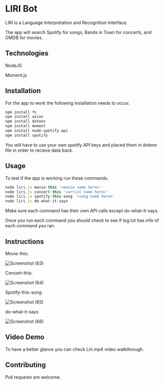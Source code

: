 # LIRI Bot

LIRI is a Language Interpretation and Recognition Interface. 

The app will search Spotify for songs, Bands in Town for concerts, and OMDB for movies.


## Technologies

NodeJS

Moment.js

## Installation

For the app to work the following installation needs to occur.

```bash
npm install fs
npm install axios
npm install dotenv
npm install moment
npm install node-spotify-api
npm install spotify
```
You will have to use your own spotify API keys and placed them in dotenv file in order to recieve data back.

## Usage

To test if the app is working run these commands.

```JavaScript
node liri.js movie-this '<movie name here>'
node liri.js concert-this '<artist name here>'
node liri.js spotify-this-song '<song name here>'
node liri.js do-what-it-says
```

Make sure each command has their own API calls except do-what-it-says.

Once you run each command you should check to see if log.txt has info of each command you ran.

## Instructions

Movie-this:

![Screenshot (63)](https://user-images.githubusercontent.com/52462582/69369389-fe8d6480-0c69-11ea-9b06-8c0c5a10795c.png)

Concert-this:

![Screenshot (64)](https://user-images.githubusercontent.com/52462582/69369411-06e59f80-0c6a-11ea-8dbd-f8cc035e1a0f.png)

Spotify-this-song:

![Screenshot (65)](https://user-images.githubusercontent.com/52462582/69369415-0baa5380-0c6a-11ea-8b71-cf939fe9e668.png)

do-what-it-says

![Screenshot (66)](https://user-images.githubusercontent.com/52462582/69369436-106f0780-0c6a-11ea-9eab-1014fbe047c4.png)

## Video Demo

To have a better glance you can check Liri.mp4 video walkthrough.

## Contributing
Pull requests are welcome.
